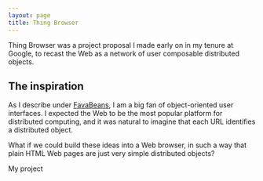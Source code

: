 ```yaml
---
layout: page
title: Thing Browser
---
```


Thing Browser was a project proposal I made early on in my tenure at Google, to recast the Web as a network of user composable distributed objects.

## The inspiration

As I describe under
[FavaBeans](/portfolio/work/favabeans/),
I am a big fan of object-oriented user interfaces. I expected the Web to be the most popular platform for distributed computing, and it was natural to imagine that each URL identifies a distributed object.

What if we could build these ideas into a Web browser, in such a way that plain HTML Web pages are just very simple distributed objects?

My project